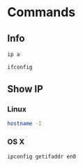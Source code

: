 # Commands

## Info

```sh
ip a
```

```sh
ifconfig
```

## Show IP

### Linux

```sh
hostname -I
```

### OS X

```sh
ipconfig getifaddr en0
```

